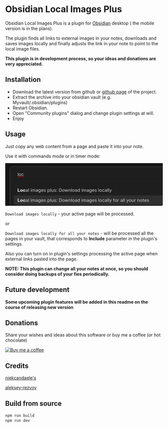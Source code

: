 # Obsidian Local Images Plus


Obsidian Local Images Plus is a plugin for [Obsidian](https://obsidian.md/) desktop ( the mobile version is in the plans). 

The plugin finds all links to external images in your notes, downloads and saves images locally and finally adjusts the link in your note to point to the local image files.



**This plugin is in development process, so your ideas and donations are very appreciated.**

## Installation

- Download the latest version from github or [github page](https://sergei-korneev.github.io/obsidian-local-images-plus) of the project.
- Extract the archive into your obsidian vault (e.g. Myvault/.obsidian/plugins)
- Restart Obsidian.
- Open "Community plugins" dialog and change plugin settings at will.
- Enjoy



## Usage

Just copy any web content from a page and paste it into your note.



Use it with commands mode or in timer mode:

![img](Docs/Pasted%20image%2020221219134358.png?raw=true)





```Download images locally``` - your active page will be processed.

or

```Download images locally for all your notes``` - will be processed all the pages in your vault, that corresponds to **Include** parameter in the plugin's settings.

Also you can turn on in plugin's settings processing the active page when external links pasted into the page.
 
**NOTE: This plugin can change all your notes at once, so you should consider doing backups of your fies periodically.**

## Future development

**Some upcoming plugin features will be added in this readme on the course of releasing new version**
## Donations

Share your  wishes and ideas about this software or buy me a coffee (or hot chocolate)

[![Buy me a coffee](https://img.shields.io/badge/-buy_me_a%C2%A0coffee-gray?logo=buy-me-a-coffee)](https://www.buymeacoffee.com/sergeikorneev)





## Credits

[niekcandaele's](https://github.com/niekcandaele/obsidian-local-images)

[aleksey-rezvov](https://github.com/aleksey-rezvov/obsidian-local-images)


## Build from source
```
npm run build
npm run dev
```
